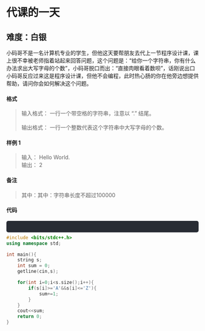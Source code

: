 # 代课的一天
## 难度：白银
小码哥不是一名计算机专业的学生，但他这天要帮朋友去代上一节程序设计课，课上很不幸被老师指着站起来回答问题，这个问题是：“给你一个字符串，你有什么办法求出大写字母的个数”，小码哥脱口而出：“直接肉眼看着数呗”，话刚说出口小码哥反应过来这是程序设计课，但他不会编程，此时热心肠的你在他旁边想提供帮助，请问你会如何解决这个问题。

#### 格式
>输入格式：
一行一个带空格的字符串，注意以 “.” 结尾。<br>
<br>输出格式：
一行一个整数代表这个字符串中大写字母的个数。

#### 样例 1
>输入：
Hello World.<br>
输出：
2

#### 备注
>其中：其中：字符串长度不超过100000

#### 代码

<span style="display: block;background: url(&quot;https://mmbiz.qpic.cn/mmbiz_svg/k0Ue4mIpaVibY3rWaIjTqDUPpHCl7jsawy558nadicmvmUtbeibiaXoEUGoBLmcZ8EGOIaOqGxwkOhErCjkCD4zJHAtuUdalUXQH/640?wx_fmt=svg&amp;from=appmsg&quot;) 10px 10px / 40px no-repeat rgb(40, 44, 52);height: 30px;width: 100%;margin-bottom: -7px;border-radius: 5px;" class="js_darkmode__bg__0 js_darkmode__49" data-style="display: block; background: url(&quot;https://mmbiz.qpic.cn/mmbiz_svg/k0Ue4mIpaVibY3rWaIjTqDUPpHCl7jsawy558nadicmvmUtbeibiaXoEUGoBLmcZ8EGOIaOqGxwkOhErCjkCD4zJHAtuUdalUXQH/640?wx_fmt=svg&amp;from=appmsg&quot;) 10px 10px / 40px no-repeat rgb(40, 44, 52); height: 30px; width: 100%; margin-bottom: -7px; border-radius: 5px;"></span>

```C++
#include <bits/stdc++.h>
using namespace std;

int main(){
    string s;
    int sum = 0;
    getline(cin,s);

    for(int i=0;i<s.size();i++){
        if(s[i]>='A'&&s[i]<='Z'){
            sum+=1;
        }
    }
    cout<<sum;
    return 0;
}   
```